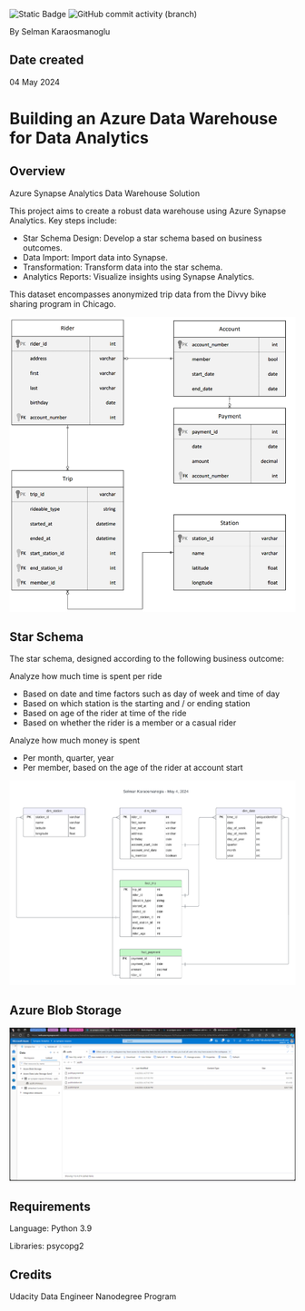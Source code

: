 ![Static Badge](https://img.shields.io/badge/python-3.9-blue)
![GitHub commit activity (branch)](https://img.shields.io/github/commit-activity/t/fermiyon/azure-data-warehouse/main)

By Selman Karaosmanoglu

## Date created
04 May 2024

# Building an Azure Data Warehouse for Data Analytics

## Overview

Azure Synapse Analytics Data Warehouse Solution

This project aims to create a robust data warehouse using Azure Synapse Analytics. Key steps include:

- Star Schema Design: Develop a star schema based on business outcomes.
- Data Import: Import data into Synapse.
- Transformation: Transform data into the star schema.
- Analytics Reports: Visualize insights using Synapse Analytics.

This dataset encompasses anonymized trip data from the Divvy bike sharing program in Chicago.

![ERD](resources/divvy-erd.png)



## Star Schema

The star schema, designed according to the following business outcome: 

Analyze how much time is spent per ride
- Based on date and time factors such as day of week and time of day
- Based on which station is the starting and / or ending station
- Based on age of the rider at time of the ride
- Based on whether the rider is a member or a casual rider

Analyze how much money is spent
- Per month, quarter, year
- Per member, based on the age of the rider at account start

![screenshot](resources/star-schema.png)

## Azure Blob Storage

![screenshot](resources/az-synapse-extract.png)

## Requirements

Language: Python 3.9

Libraries: psycopg2

## Credits
Udacity Data Engineer Nanodegree Program